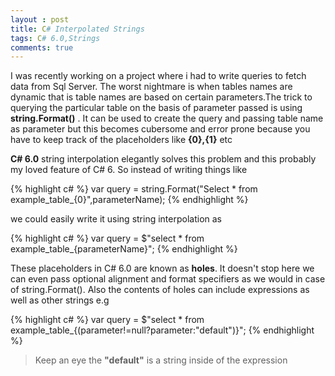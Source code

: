 ```yaml
---
layout : post
title: C# Interpolated Strings
tags: C# 6.0,Strings
comments: true
---
```



I was recently working on a project where i had to write queries to fetch data from Sql Server. The worst nightmare is when tables names are dynamic that is table names are based on certain parameters.The trick to querying the particular table on the basis of parameter passed is using **string.Format()** . It can be used to create the query and passing table name as parameter but this becomes cubersome and error prone because you have to keep track of the placeholders like **{0},{1}** etc


**C# 6.0** string interpolation elegantly solves this problem and this probably my loved feature of C# 6. So instead of writing things like

{% highlight c# %}
var query = string.Format("Select * from example_table_{0}",parameterName);
{% endhighlight %}

we could easily write it using string interpolation as

{% highlight c# %}
var query = $"select * from example_table_{parameterName}";
{% endhighlight %}

These placeholders in C# 6.0 are known as **holes**. It doesn't stop here we can even pass optional alignment and format specifiers as we would in case of string.Format(). Also the contents of holes can include expressions as well as other strings e.g

{% highlight c# %}
var query = $"select * from example_table_{(parameter!=null?parameter:"default")}";
{% endhighlight %}

>Keep an eye the  **"default"** is a string inside of the expression
